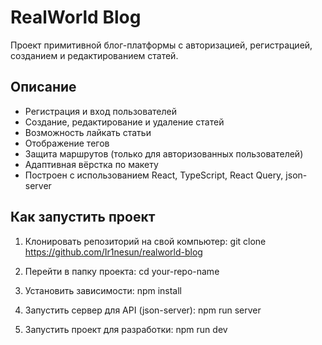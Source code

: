 # RealWorld Blog

Проект примитивной блог-платформы с авторизацией, регистрацией, созданием и редактированием статей.

## Описание

- Регистрация и вход пользователей
- Создание, редактирование и удаление статей
- Возможность лайкать статьи
- Отображение тегов
- Защита маршрутов (только для авторизованных пользователей)
- Адаптивная вёрстка по макету
- Построен с использованием React, TypeScript, React Query, json-server

## Как запустить проект

1. Клонировать репозиторий на свой компьютер:
   git clone https://github.com/Ir1nesun/realworld-blog

2. Перейти в папку проекта:
   cd your-repo-name

3. Установить зависимости:
   npm install

4. Запустить сервер для API (json-server):
   npm run server

5. Запустить проект для разработки:
   npm run dev
